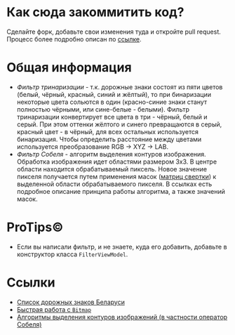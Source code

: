 # Как сюда закоммитить код?
Сделайте форк, добавьте свои изменения туда и откройте pull request. Процесс более подробно описан по [ссылке](http://kbroman.org/github_tutorial/pages/fork.html).
# Общая информация
* _Фильтр тринаризации_ - т.к. дорожные знаки состоят из пяти цветов (белый, чёрный, красный, синий и жёлтый), то при бинаризации некоторые цвета сольются в один (красно-синие знаки станут полностью чёрными, или сине-белые - белыми). Фильтр тринаризации конвертирует все цвета в три - чёрный, белый и серый. При этом оттенки жёлтого и синего превращаются в серый, красный цвет - в чёрный, для всех остальных используется бинаризация. Чтобы определить расстояние между цветами используется преобразование RGB -> XYZ -> LAB.
* _Фильтр Собеля_ - алгоритм выделения контуров изображения. Обработка изображения идет областями размером 3х3. В центре области находится обрабатываемый пиксель. Новое значение пикселя получается путем применения масок ([матриц свертки](http://habrahabr.ru/post/142818/)) к выделенной области обрабатываемого пикселя. В ссылках есть подробное описание принципа работы алгоритма, а также значений масок.

# ProTips©
* Если вы написали фильтр, и не знаете, куда его добавить, добавьте в конструктор класса `FilterViewModel`.

# Ссылки
* [Список дорожных знаков Беларуси](https://ru.wikipedia.org/wiki/%D0%94%D0%BE%D1%80%D0%BE%D0%B6%D0%BD%D1%8B%D0%B5_%D0%B7%D0%BD%D0%B0%D0%BA%D0%B8_%D0%91%D0%B5%D0%BB%D0%BE%D1%80%D1%83%D1%81%D1%81%D0%B8%D0%B8)
* [Быстрая работа с `Bitmap`](http://csharpexamples.com/fast-image-processing-c/)
* [Алгоритмы выделения контуров изображений (в частности оператор Собеля)](http://habrahabr.ru/post/114452/)
